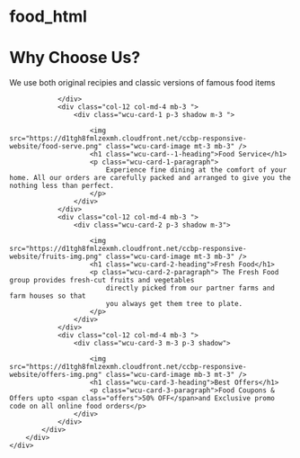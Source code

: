 # food_html
<!DOCTYPE html>
<html>

<head>
    <link rel="stylesheet" href="https://stackpath.bootstrapcdn.com/bootstrap/4.5.2/css/bootstrap.min.css" integrity="sha384-JcKb8q3iqJ61gNV9KGb8thSsNjpSL0n8PARn9HuZOnIxN0hoP+VmmDGMN5t9UJ0Z" crossorigin="anonymous" />
    <script src="https://code.jquery.com/jquery-3.5.1.slim.min.js" integrity="sha384-DfXdz2htPH0lsSSs5nCTpuj/zy4C+OGpamoFVy38MVBnE+IbbVYUew+OrCXaRkfj" crossorigin="anonymous"></script>
    <script src="https://cdn.jsdelivr.net/npm/popper.js@1.16.1/dist/umd/popper.min.js" integrity="sha384-9/reFTGAW83EW2RDu2S0VKaIzap3H66lZH81PoYlFhbGU+6BZp6G7niu735Sk7lN" crossorigin="anonymous"></script>
    <script src="https://stackpath.bootstrapcdn.com/bootstrap/4.5.2/js/bootstrap.min.js" integrity="sha384-B4gt1jrGC7Jh4AgTPSdUtOBvfO8shuf57BaghqFfPlYxofvL8/KUEfYiJOMMV+rV" crossorigin="anonymous"></script>
</head>

<body>
    <div class="wcu-section pt-5 pb-5">
        <div class="container">
            <div class="row">
                <div class="col-12 m-3">
                    <h1 class="wcu-section-heading">Why Choose Us? </h1>
                    <p class="wcu-section-paragraph">We use both original recipies and classic versions of famous food items </p>

                </div>
                <div class="col-12 col-md-4 mb-3 ">
                    <div class="wcu-card-1 p-3 shadow m-3 ">

                        <img src="https://d1tgh8fmlzexmh.cloudfront.net/ccbp-responsive-website/food-serve.png" class="wcu-card-image mt-3 mb-3" />
                        <h1 class="wcu-card--1-heading">Food Service</h1>
                        <p class="wcu-card-1-paragraph">
                            Experience fine dining at the comfort of your home. All our orders are carefully packed and arranged to give you the nothing less than perfect.
                        </p>
                    </div>
                </div>
                <div class="col-12 col-md-4 mb-3 ">
                    <div class="wcu-card-2 p-3 shadow m-3">

                        <img src="https://d1tgh8fmlzexmh.cloudfront.net/ccbp-responsive-website/fruits-img.png" class="wcu-card-image mt-3 mb-3" />
                        <h1 class="wcu-card-2-heading">Fresh Food</h1>
                        <p class="wcu-card-2-paragraph"> The Fresh Food group provides fresh-cut fruits and vegetables
                            directly picked from our partner farms and farm houses so that
                            you always get them tree to plate.
                        </p>
                    </div>
                </div>
                <div class="col-12 col-md-4 mb-3 ">
                    <div class="wcu-card-3 m-3 p-3 shadow">

                        <img src="https://d1tgh8fmlzexmh.cloudfront.net/ccbp-responsive-website/offers-img.png" class="wcu-card-image mb-3 mt-3" />
                        <h1 class="wcu-card-3-heading">Best Offers</h1>
                        <p class="wcu-card-3-paragraph">Food Coupons & Offers upto <span class="offers">50% OFF</span>and Exclusive promo code on all online food orders</p>
                    </div>
                </div>
            </div>
        </div>
    </div>
</body>

</html>

